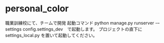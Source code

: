 # personal_color
職業訓練校にて、チームで開発
起動コマンド
python manage.py runserver -–settings config.settings_dev　で起動します。
プロジェクトの直下にsettings_local.py を置いて起動してください。
